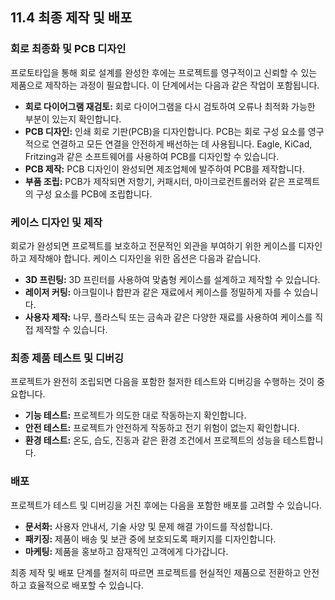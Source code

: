 ## 11.4 최종 제작 및 배포

### 회로 최종화 및 PCB 디자인

프로토타입을 통해 회로 설계를 완성한 후에는 프로젝트를 영구적이고 신뢰할 수 있는 제품으로 제작하는 과정이 필요합니다. 이 단계에서는 다음과 같은 작업이 포함됩니다.

- **회로 다이어그램 재검토:** 회로 다이어그램을 다시 검토하여 오류나 최적화 가능한 부분이 있는지 확인합니다.
- **PCB 디자인:** 인쇄 회로 기판(PCB)을 디자인합니다. PCB는 회로 구성 요소를 영구적으로 연결하고 모든 연결을 안전하게 배선하는 데 사용됩니다. Eagle, KiCad, Fritzing과 같은 소프트웨어를 사용하여 PCB를 디자인할 수 있습니다.
- **PCB 제작:** PCB 디자인이 완성되면 제조업체에 발주하여 PCB를 제작합니다.
- **부품 조립:** PCB가 제작되면 저항기, 커패시터, 마이크로컨트롤러와 같은 프로젝트의 구성 요소를 PCB에 조립합니다.

### 케이스 디자인 및 제작

회로가 완성되면 프로젝트를 보호하고 전문적인 외관을 부여하기 위한 케이스를 디자인하고 제작해야 합니다. 케이스 디자인을 위한 옵션은 다음과 같습니다.

- **3D 프린팅:** 3D 프린터를 사용하여 맞춤형 케이스를 설계하고 제작할 수 있습니다.
- **레이저 커팅:** 아크릴이나 합판과 같은 재료에서 케이스를 정밀하게 자를 수 있습니다.
- **사용자 제작:** 나무, 플라스틱 또는 금속과 같은 다양한 재료를 사용하여 케이스를 직접 제작할 수 있습니다.

### 최종 제품 테스트 및 디버깅

프로젝트가 완전히 조립되면 다음을 포함한 철저한 테스트와 디버깅을 수행하는 것이 중요합니다.

- **기능 테스트:** 프로젝트가 의도한 대로 작동하는지 확인합니다.
- **안전 테스트:** 프로젝트가 안전하게 작동하고 전기 위험이 없는지 확인합니다.
- **환경 테스트:** 온도, 습도, 진동과 같은 환경 조건에서 프로젝트의 성능을 테스트합니다.

### 배포

프로젝트가 테스트 및 디버깅을 거친 후에는 다음을 포함한 배포를 고려할 수 있습니다.

- **문서화:** 사용자 안내서, 기술 사양 및 문제 해결 가이드를 작성합니다.
- **패키징:** 제품이 배송 및 보관 중에 보호되도록 패키지를 디자인합니다.
- **마케팅:** 제품을 홍보하고 잠재적인 고객에게 다가갑니다.

최종 제작 및 배포 단계를 철저히 따르면 프로젝트를 현실적인 제품으로 전환하고 안전하고 효율적으로 배포할 수 있습니다.